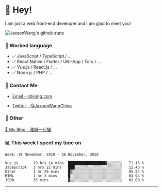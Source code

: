 # 👋 Hey!

I am just a web front-end developer and I am glad to meet you!

![JaxsonWang's github stats](https://github-readme-stats.vercel.app/api?username=JaxsonWang&&show_icons=true&&title_color=1abc9c&&icon_color=1abc9c)


### 📝 Worked language

- ✅ JavaScript / TypeScript / ...
- ✅ React Native / Flutter / UNI-App / Tora / ...
- ✅ Vue.js / React.js / ...
- ✅ Node.js / PHP / ...

### 📮 Contact Me

- [Email - i@iiong.com](mailto:i@iiong.com)

- [Twitter - @JaxsonWangChina](https://twitter.com/JaxsonWangChina)

### 🤪 Other

[📌 My Blog - 淮城一只猫](https://iiong.com)

### 📊 This week I spent my time on

<!--START_SECTION:waka-->
```text
Week: 19 November, 2020 - 26 November, 2020

Vue.js       19 hrs 14 mins  █████████████████▓░░░░░░░   71.16 % 
JavaScript   3 hrs 22 mins   ███░░░░░░░░░░░░░░░░░░░░░░   12.46 % 
Other        1 hr 29 mins    █▒░░░░░░░░░░░░░░░░░░░░░░░   05.54 % 
HTML         1 hr 3 mins     █░░░░░░░░░░░░░░░░░░░░░░░░   03.94 % 
JSON         33 mins         ▓░░░░░░░░░░░░░░░░░░░░░░░░   02.08 % 
```
<!--END_SECTION:waka-->

---
